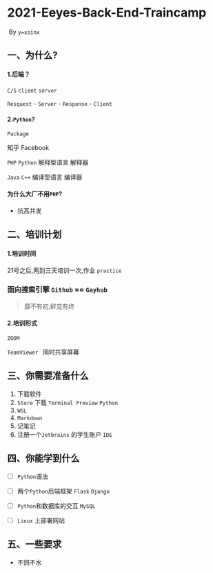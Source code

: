 # 2021-Eeyes-Back-End-Traincamp

​																																																	By `y=xsinx`

## 一、为什么?

#### 1.后端？

`C/S`         `client`        `server`

`Resquest`  - `Server`  - `Response` - `Client`

#### 2.`Python`?

`Package`

知乎  Facebook

`PHP`  `Python`   解释型语言     解释器

`Java`     `C++`    编译型语言     编译器

#### 为什么大厂不用`PHP`?

+  抗高并发

## 二、培训计划

#### 1.培训时间

21号之后,两到三天培训一次,作业    `practice`

### **面向搜索引擎**   `Github`  == `Gayhub`  

>  靡不有初,鲜克有终

#### 2.培训形式

`ZOOM` 

`TeamViewer ` 同时共享屏幕 

## 三、你需要准备什么

1. 下载软件  
2. `Store`   下载  `Terminal Preview`  `Python`
3. `WSL`
4. `Markdown` 
5. 记笔记
6. 注册一个`Jetbrains` 的学生账户  `IDE`

## 四、你能学到什么

- [ ] `Python`语法

- [ ] 两个`Python`后端框架  `Flask`  `Django`

- [ ] `Python`和数据库的交互 `MySQL`

- [ ] `Linux` 上部署网站



## 五、一些要求

+ 不鸽不水



 

 
